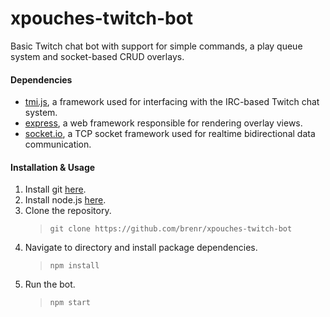 # xpouches-twitch-bot
Basic Twitch chat bot with support for simple commands, a play queue system and socket-based CRUD overlays.

#### Dependencies
* [tmi.js](https://www.npmjs.com/package/tmi.js), a framework used for interfacing with the IRC-based Twitch chat system.
* [express](https://www.npmjs.com/package/express), a web framework responsible for rendering overlay views.
* [socket.io](https://www.npmjs.com/package/socket.io), a TCP socket framework used for realtime bidirectional data communication.

#### Installation & Usage
1. Install git [here](https://git-scm.com/downloads).
2. Install node.js [here](https://nodejs.org/en/download/).
3. Clone the repository.
   > `git clone https://github.com/brenr/xpouches-twitch-bot`
4. Navigate to directory and install package dependencies.
   > `npm install`
5. Run the bot.
   > `npm start`